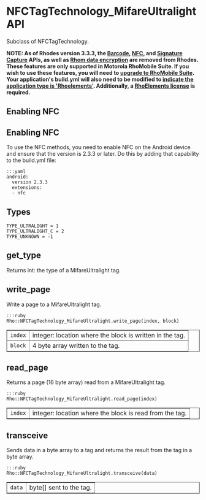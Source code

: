 # NFCTagTechnology_MifareUltralight API

Subclass of NFCTagTechnology.

**NOTE: As of Rhodes version 3.3.3, the [Barcode](barcode-api), [NFC](../rhodes/device-caps#nfc), and [Signature Capture](../rhodes/device-caps#signature-capture) APIs, as well as [Rhom data encryption](../rhodes/rhom#database-encryption) are removed from Rhodes. These features are only supported in Motorola RhoMobile Suite. If you wish to use these features, you will need to [upgrade to RhoMobile Suite](../rhomobile-install). Your application's build.yml will also need to be modified to [indicate the application type is 'Rhoelements'](../rhoelements/rhoelements2-native#enabling-motorola-device-capabilities). Additionally, a [RhoElements license](../rhoelements/licensing) is required.**

## Enabling NFC

## Enabling NFC

To use the NFC methods, you need to enable NFC on the Android device and ensure that the version is 2.3.3 or later. Do this by adding that capability to the build.yml file:

	:::yaml
	android: 
	  version 2.3.3
	  extensions:
	  - nfc

## Types
	
	TYPE_ULTRALIGHT = 1
	TYPE_ULTRALIGHT_C = 2
	TYPE_UNKNOWN = -1

## get_type

Returns int: the type of a MifareUltralight tag.

## write_page

Write a page to a MifareUltralight tag.

	:::ruby
	Rho::NFCTagTechnology_MifareUltralight.write_page(index, block)

<table border="1">
<tr>
	<td><code>index</code></td>
	<td>integer: location where the block is written in the tag.</td>
</tr>
<tr>
	<td><code>block</code></td>
	<td>4 byte array written to the tag.</td>
</tr>
</table>

## read_page

Returns a page (16 byte array) read from a MifareUltralight tag.

	:::ruby
	Rho::NFCTagTechnology_MifareUltralight.read_page(index)

<table border="1">
<tr>
	<td><code>index</code></td>
	<td>integer: location where the block is read from the tag.</td>
</tr>
</table>

## transceive

Sends data in a byte array to a tag and returns the result from the tag in a byte array.

	:::ruby
	Rho::NFCTagTechnology_MifareUltralight.transceive(data)

<table border="1">
<tr>
	<td><code>data</code></td>
	<td>byte[] sent to the tag.</td>
</tr>
</table>
